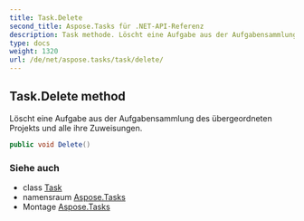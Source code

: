 ```yaml
---
title: Task.Delete
second_title: Aspose.Tasks für .NET-API-Referenz
description: Task methode. Löscht eine Aufgabe aus der Aufgabensammlung des übergeordneten Projekts und alle ihre Zuweisungen.
type: docs
weight: 1320
url: /de/net/aspose.tasks/task/delete/
---
```

## Task.Delete method

Löscht eine Aufgabe aus der Aufgabensammlung des übergeordneten Projekts und alle ihre Zuweisungen.

```csharp
public void Delete()
```

### Siehe auch

* class [Task](../)
* namensraum [Aspose.Tasks](../../task/)
* Montage [Aspose.Tasks](../../../)


